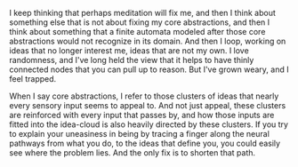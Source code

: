 I keep thinking that perhaps meditation will fix me, and then I think about something else that is not
about fixing my core abstractions, and then I think about something that a finite automata modeled after
those core abstractions would not recognize in its domain. And then I loop, working on ideas that no
longer interest me, ideas that are not my own. I love randomness, and I've long held the view that it
helps to have thinly connected nodes that you can pull up to reason. But I've grown weary, and I
feel trapped.

When I say core abstractions, I refer to those clusters of ideas that nearly every sensory input seems
to appeal to. And not just appeal, these clusters are reinforced with every input that passes by, and
how those inputs are fitted into the idea-cloud is also heavily directed by these clusters. If you try
to explain your uneasiness in being by tracing a finger along the neural pathways from what you do, to
the ideas that define you, you could easily see where the problem lies. And the only fix is to shorten
that path.

